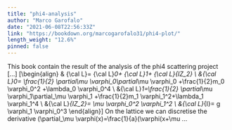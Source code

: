 ```yaml
---
title: "phi4-analysis"
author: "Marco Garofalo"
date: "2021-06-08T22:56:33Z"
link: "https://bookdown.org/marcogarofalo31/phi4-plot/"
length_weight: "12.6%"
pinned: false
---
```


This book contain the result of the analysis of the phi4 scattering project [...] \[\begin{align} & {\cal L}= {\cal L}_0+ {\cal L}_1+ {\cal L}_{IZ_2} \\ &{\cal L}_0= \frac{1}{2} \partial_\mu \varphi_0\partial_\mu \varphi_0 +\frac{1}{2}m_0 \varphi_0^2 +\lambda_0 \varphi_0^4 \\ &{\cal L}_1=\frac{1}{2} \partial_\mu \varphi_1\partial_\mu \varphi_1 +\frac{1}{2}m_1 \varphi_1^2+\lambda_1 \varphi_1^4 \\ &{\cal L}_{IZ_2}= \mu \varphi_0^2 \varphi_1^2 \\ &{\cal L}_{I}= g \varphi_1 \varphi_0^3 \end{align}\]
On the lattice we can discretise the derivative
\(\partial_\mu \varphi(x)=\frac{1}{a}(\varphi(x+\mu ...
